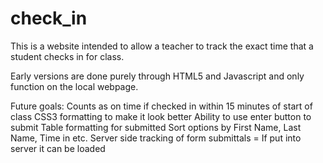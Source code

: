 # check_in
This is a website intended to allow a teacher to track the exact time that a student checks in for class.

Early versions are done purely through HTML5 and Javascript and only function on the local webpage.

Future goals:
  Counts as on time if checked in within 15 minutes of start of class
  CSS3 formatting to make it look better
  Ability to use enter button to submit
  Table formatting for submitted
  Sort options by First Name, Last Name, Time in etc.
  Server side tracking of form submittals = If put into server it can be loaded
